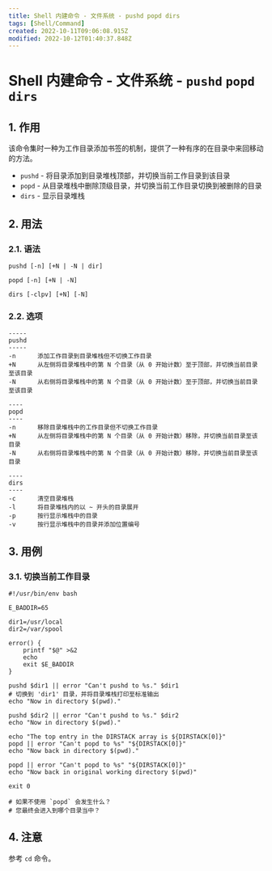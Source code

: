 ```yaml
---
title: Shell 内建命令 - 文件系统 - pushd popd dirs
tags: [Shell/Command]
created: 2022-10-11T09:06:08.915Z
modified: 2022-10-12T01:40:37.848Z
---
```


# Shell 内建命令 - 文件系统 - `pushd` `popd` `dirs`

## 1. 作用

该命令集时一种为工作目录添加书签的机制，提供了一种有序的在目录中来回移动的方法。

- `pushd` - 将目录添加到目录堆栈顶部，并切换当前工作目录到该目录
- `popd` - 从目录堆栈中删除顶级目录，并切换当前工作目录切换到被删除的目录
- `dirs` - 显示目录堆栈


## 2. 用法

### 2.1. 语法

```shell
pushd [-n] [+N | -N | dir]

popd [-n] [+N | -N]

dirs [-clpv] [+N] [-N]
```

### 2.2. 选项

```
-----
pushd
-----
-n      添加工作目录到目录堆栈但不切换工作目录
+N      从左侧将目录堆栈中的第 N 个目录（从 0 开始计数）至于顶部，并切换当前目录至该目录
-N      从右侧将目录堆栈中的第 N 个目录（从 0 开始计数）至于顶部，并切换当前目录至该目录

----
popd
----
-n      移除目录堆栈中的工作目录但不切换工作目录
+N      从左侧将目录堆栈中的第 N 个目录（从 0 开始计数）移除，并切换当前目录至该目录
-N      从右侧将目录堆栈中的第 N 个目录（从 0 开始计数）移除，并切换当前目录至该目录

----
dirs
----
-c      清空目录堆栈
-l      将目录堆栈内的以 ~ 开头的目录展开
-p      按行显示堆栈中的目录
-v      按行显示堆栈中的目录并添加位置编号
```

## 3. 用例

### 3.1. 切换当前工作目录

```shell
#!/usr/bin/env bash

E_BADDIR=65

dir1=/usr/local
dir2=/var/spool

error() {
    printf "$@" >&2
    echo
    exit $E_BADDIR
}

pushd $dir1 || error "Can't pushd to %s." $dir1
# 切换到 'dir1' 目录，并将目录堆栈打印至标准输出
echo "Now in directory $(pwd)."

pushd $dir2 || error "Can't pushd to %s." $dir2
echo "Now in directory $(pwd)."

echo "The top entry in the DIRSTACK array is ${DIRSTACK[0]}"
popd || error "Can't popd to %s" "${DIRSTACK[0]}"
echo "Now back in directory $(pwd)."

popd || error "Can't popd to %s" "${DIRSTACK[0]}"
echo "Now back in original working directory $(pwd)"

exit 0

# 如果不使用 `popd` 会发生什么？
# 您最终会进入到哪个目录当中？
```

## 4. 注意

参考 `cd` 命令。